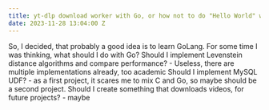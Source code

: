 ```yaml
---
title: yt-dlp download worker with Go, or how not to do "Hello World" with Go
date: 2023-11-28 13:04:00 Z
---
```


So, I decided, that probably a good idea is to learn GoLang.
For some time I was thinking, what should I do with Go? 
Should I implement Levenstein distance algorithms and compare performance? - Useless, there are multiple implementations already, too academic
Should I implement MySQL UDF? - as a first project, it scares me to mix C and Go, so maybe should be a second project.
Should I create something that downloads videos, for future projects? - maybe 
